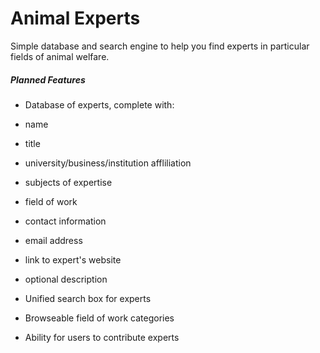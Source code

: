 # Animal Experts
Simple database and search engine to help you find experts in particular fields of animal welfare.

##### Planned Features

* Database of experts, complete with:
 * name
 * title
 * university/business/institution affliliation
 * subjects of expertise
 * field of work
 * contact information
 * email address
 * link to expert's website
 * optional description


* Unified search box for experts
* Browseable field of work categories
* Ability for users to contribute experts
